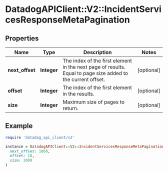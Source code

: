 # DatadogAPIClient::V2::IncidentServicesResponseMetaPagination

## Properties

| Name | Type | Description | Notes |
| ---- | ---- | ----------- | ----- |
| **next_offset** | **Integer** | The index of the first element in the next page of results. Equal to page size added to the current offset. | [optional] |
| **offset** | **Integer** | The index of the first element in the results. | [optional] |
| **size** | **Integer** | Maximum size of pages to return. | [optional] |

## Example

```ruby
require 'datadog_api_client/v2'

instance = DatadogAPIClient::V2::IncidentServicesResponseMetaPagination.new(
  next_offset: 1000,
  offset: 10,
  size: 1000
)
```

